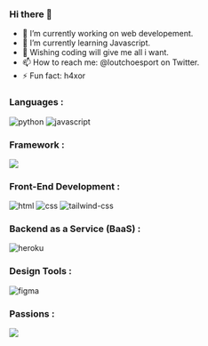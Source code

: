 ### Hi there 👋

- 🔭 I’m currently working on web developement.
- 🌱 I’m currently learning Javascript.
- 🤔 Wishing coding will give me all i want.
- 📫 How to reach me: @loutchoesport on Twitter.
- ⚡ Fun fact: h4xor


### Languages :


<img src="https://camo.githubusercontent.com/94be0a2e5be142925615e5821d97137a930d08fc154962ce43860f1957e6661e/68747470733a2f2f696d672e736869656c64732e696f2f62616467652f507974686f6e2d3337373641423f7374796c653d666f722d7468652d6261646765266c6f676f3d707974686f6e266c6f676f436f6c6f723d7768697465" alt="python" data-canonical-src="https://img.shields.io/badge/Python-3776AB?style=for-the-badge&amp;logo=python&amp;logoColor=white" style="max-width: 100%;">      <img src="https://camo.githubusercontent.com/93c855ae825c1757f3426f05a05f4949d3b786c5b22d0edb53143a9e8f8499f6/68747470733a2f2f696d672e736869656c64732e696f2f62616467652f4a6176615363726970742d3332333333303f7374796c653d666f722d7468652d6261646765266c6f676f3d6a617661736372697074266c6f676f436f6c6f723d463744463145" alt="javascript" data-canonical-src="https://img.shields.io/badge/JavaScript-323330?style=for-the-badge&amp;logo=javascript&amp;logoColor=F7DF1E" style="max-width: 100%;">

### Framework :

<img src="https://img.shields.io/badge/Laravel-FF2D20?style=for-the-badge&logo=laravel&logoColor=white">

### Front-End Development :

<img src="https://camo.githubusercontent.com/d63d473e728e20a286d22bb2226a7bf45a2b9ac6c72c59c0e61e9730bfe4168c/68747470733a2f2f696d672e736869656c64732e696f2f62616467652f48544d4c352d4533344632363f7374796c653d666f722d7468652d6261646765266c6f676f3d68746d6c35266c6f676f436f6c6f723d7768697465" alt="html" data-canonical-src="https://img.shields.io/badge/HTML5-E34F26?style=for-the-badge&amp;logo=html5&amp;logoColor=white" style="max-width: 100%;">      <img src="https://camo.githubusercontent.com/3a0f693cfa032ea4404e8e02d485599bd0d192282b921026e89d271aaa3d7565/68747470733a2f2f696d672e736869656c64732e696f2f62616467652f435353332d3135373242363f7374796c653d666f722d7468652d6261646765266c6f676f3d63737333266c6f676f436f6c6f723d7768697465" alt="css" data-canonical-src="https://img.shields.io/badge/CSS3-1572B6?style=for-the-badge&amp;logo=css3&amp;logoColor=white" style="max-width: 100%;">      <img src="https://camo.githubusercontent.com/c6a77bdbaccb6ff2d5143c5d98b207fc7f258d84453f3bb316cfaa9a3e5ce6ed/68747470733a2f2f696d672e736869656c64732e696f2f62616467652f7461696c77696e645f6373732d3036423644343f7374796c653d666f722d7468652d6261646765266c6f676f3d7461696c77696e642d637373266c6f676f436f6c6f723d7768697465" alt="tailwind-css" data-canonical-src="https://img.shields.io/badge/tailwind_css-06B6D4?style=for-the-badge&amp;logo=tailwind-css&amp;logoColor=white" style="max-width: 100%;">


### Backend as a Service (BaaS) :


<img src="https://camo.githubusercontent.com/3bcc8da5c94cefdf2d976837d1be601f4d44d36b58d9590e36debe834a6e34de/68747470733a2f2f696d672e736869656c64732e696f2f62616467652f4865726f6b752d3433303039383f7374796c653d666f722d7468652d6261646765266c6f676f3d6865726f6b75266c6f676f436f6c6f723d7768697465" alt="heroku" data-canonical-src="https://img.shields.io/badge/Heroku-430098?style=for-the-badge&amp;logo=heroku&amp;logoColor=white" style="max-width: 100%;">


### Design Tools :


<img src="https://camo.githubusercontent.com/3bdc6e47c9af07235a3e149ff3a38dd8f4fad8a7dfff6d69694f2503beb56ab3/68747470733a2f2f696d672e736869656c64732e696f2f62616467652f6669676d612d3030303030303f7374796c653d666f722d7468652d6261646765266c6f676f3d6669676d61266c6f676f436f6c6f723d7768697465" alt="figma" data-canonical-src="https://img.shields.io/badge/figma-000000?style=for-the-badge&amp;logo=figma&amp;logoColor=white" style="max-width: 100%;">


### Passions :

<img src="https://img.shields.io/badge/Counter_Strike-000000?style=for-the-badge&logo=counter-strike&logoColor=white">
